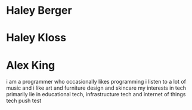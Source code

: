 # Haley Berger


# Haley Kloss


# Alex King
i am a programmer who occasionally likes programming
i listen to a lot of music and i like art and furniture design and skincare
my interests in tech primarily lie in educational tech, infrastructure tech
and internet of things tech
push test
